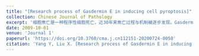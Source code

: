 ```yaml
---
title: "[Research process of Gasdermin E in inducing cell pyroptosis]"
collection: Chinese Journal of Pathology
excerpt: '细胞焦亡是一种程序性细胞死亡，近30年来焦亡过程与机制被逐步发现。Gasdermin家族介导了细胞焦亡，其中Gasdermin D（GSDMD）和Gasdermin E（GSDME）是焦亡的主要执行蛋白。GSDME可被活化的含半胱氨酸的天冬氨酸蛋白水解酶-3（Caspase-3）和丝氨酸蛋白酶颗粒酶B切割，释放可以诱导焦亡的N端片段，Caspase-3的活化通路则各有不同。本文将对GSDME与细胞焦亡的相关作用机制进行综述，增加对于Gasdermin E诱导细胞焦亡的认识，为癌症的治疗与预后提供新的视角。'
date: 2009-10-01
venue: 'Journal 1'
paperurl: 'https://doi.org/10.3760/cma.j.cn112151-20200724-0058'
citation: 'Yang Y, Liu X. [Research process of Gasdermin E in inducing cell pyroptosis]. Chinese Journal of Pathology. 2021. 50(4), 421–424. https://doi.org/10.3760/cma.j.cn112151-20200724-0058'
---
```

